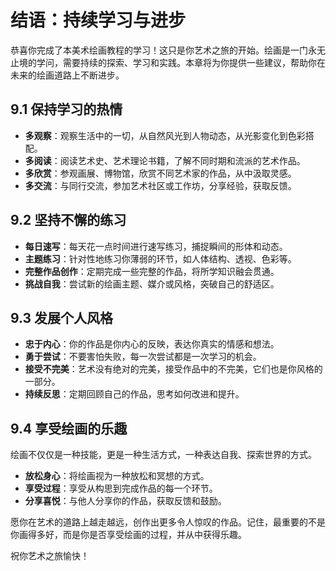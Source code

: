 # 结语：持续学习与进步

恭喜你完成了本美术绘画教程的学习！这只是你艺术之旅的开始。绘画是一门永无止境的学问，需要持续的探索、学习和实践。本章将为你提供一些建议，帮助你在未来的绘画道路上不断进步。

## 9.1 保持学习的热情

*   **多观察**：观察生活中的一切，从自然风光到人物动态，从光影变化到色彩搭配。
*   **多阅读**：阅读艺术史、艺术理论书籍，了解不同时期和流派的艺术作品。
*   **多欣赏**：参观画展、博物馆，欣赏不同艺术家的作品，从中汲取灵感。
*   **多交流**：与同行交流，参加艺术社区或工作坊，分享经验，获取反馈。

## 9.2 坚持不懈的练习

*   **每日速写**：每天花一点时间进行速写练习，捕捉瞬间的形体和动态。
*   **主题练习**：针对性地练习你薄弱的环节，如人体结构、透视、色彩等。
*   **完整作品创作**：定期完成一些完整的作品，将所学知识融会贯通。
*   **挑战自我**：尝试新的绘画主题、媒介或风格，突破自己的舒适区。

## 9.3 发展个人风格

*   **忠于内心**：你的作品是你内心的反映，表达你真实的情感和想法。
*   **勇于尝试**：不要害怕失败，每一次尝试都是一次学习的机会。
*   **接受不完美**：艺术没有绝对的完美，接受作品中的不完美，它们也是你风格的一部分。
*   **持续反思**：定期回顾自己的作品，思考如何改进和提升。

## 9.4 享受绘画的乐趣

绘画不仅仅是一种技能，更是一种生活方式，一种表达自我、探索世界的方式。

*   **放松身心**：将绘画视为一种放松和冥想的方式。
*   **享受过程**：享受从构思到完成作品的每一个环节。
*   **分享喜悦**：与他人分享你的作品，获取反馈和鼓励。

愿你在艺术的道路上越走越远，创作出更多令人惊叹的作品。记住，最重要的不是你画得多好，而是你是否享受绘画的过程，并从中获得乐趣。

祝你艺术之旅愉快！
